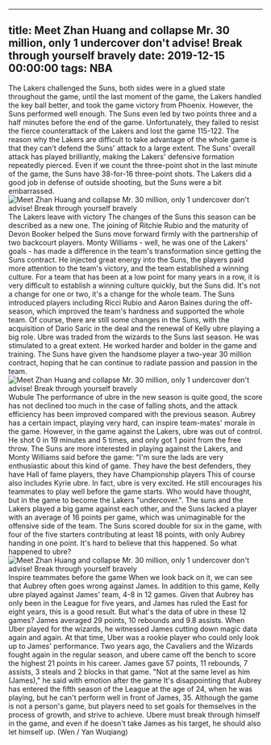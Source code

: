 
---
title: Meet Zhan Huang and collapse Mr. 30 million, only 1 undercover don't advise! Break through yourself bravely
date: 2019-12-15 00:00:00
tags:  NBA
---
The Lakers challenged the Suns, both sides were in a glued state throughout the game, until the last moment of the game, the Lakers handled the key ball better, and took the game victory from Phoenix. However, the Suns performed well enough. The Suns even led by two points three and a half minutes before the end of the game. Unfortunately, they failed to resist the fierce counterattack of the Lakers and lost the game 115-122.
The reason why the Lakers are difficult to take advantage of the whole game is that they can't defend the Suns' attack to a large extent. The Suns' overall attack has played brilliantly, making the Lakers' defensive formation repeatedly pierced. Even if we count the three-point shot in the last minute of the game, the Suns have 38-for-16 three-point shots. The Lakers did a good job in defense of outside shooting, but the Suns were a bit embarrassed.
![Meet Zhan Huang and collapse Mr. 30 million, only 1 undercover don't advise! Break through yourself bravely](4d575ce8dd68477db0d96aee7074cce1.jpg)
The Lakers leave with victory
The changes of the Suns this season can be described as a new one. The joining of Ritchie Rubio and the maturity of Devon Booker helped the Suns move forward firmly with the partnership of two backcourt players. Monty Williams - well, he was one of the Lakers' goals - has made a difference in the team's transformation since getting the Suns contract. He injected great energy into the Suns, the players paid more attention to the team's victory, and the team established a winning culture.
For a team that has been at a low point for many years in a row, it is very difficult to establish a winning culture quickly, but the Suns did. It's not a change for one or two, it's a change for the whole team. The Suns introduced players including Ricci Rubio and Aaron Baines during the off-season, which improved the team's hardness and supported the whole team.
Of course, there are still some changes in the Suns, with the acquisition of Dario Saric in the deal and the renewal of Kelly ubre playing a big role. Ubre was traded from the wizards to the Suns last season. He was stimulated to a great extent. He worked harder and bolder in the game and training. The Suns have given the handsome player a two-year 30 million contract, hoping that he can continue to radiate passion and passion in the team.
![Meet Zhan Huang and collapse Mr. 30 million, only 1 undercover don't advise! Break through yourself bravely](7d7f35b30e924e35b61d5cc55c40baec.jpg)
Wubule
The performance of ubre in the new season is quite good, the score has not declined too much in the case of falling shots, and the attack efficiency has been improved compared with the previous season. Aubrey has a certain impact, playing very hard, can inspire team-mates' morale in the game. However, in the game against the Lakers, ubre was out of control. He shot 0 in 19 minutes and 5 times, and only got 1 point from the free throw.
The Suns are more interested in playing against the Lakers, and Monty Williams said before the game: "I'm sure the lads are very enthusiastic about this kind of game. They have the best defenders, they have Hall of fame players, they have Championship players This of course also includes Kyrie ubre. In fact, ubre is very excited. He still encourages his teammates to play well before the game starts.
Who would have thought, but in the game to become the Lakers "undercover.".
The suns and the Lakers played a big game against each other, and the Suns lacked a player with an average of 16 points per game, which was unimaginable for the offensive side of the team. The Suns scored double for six in the game, with four of the five starters contributing at least 18 points, with only Aubrey handing in one point. It's hard to believe that this happened. So what happened to ubre?
![Meet Zhan Huang and collapse Mr. 30 million, only 1 undercover don't advise! Break through yourself bravely](4473ef7656e4405c84aeb4c886887935.jpg)
Inspire teammates before the game
When we look back on it, we can see that Aubrey often goes wrong against James.
In addition to this game, Kelly ubre played against James' team, 4-8 in 12 games. Given that Aubrey has only been in the League for five years, and James has ruled the East for eight years, this is a good result. But what's the data of ubre in these 12 games? James averaged 29 points, 10 rebounds and 9.8 assists.
When Uber played for the wizards, he witnessed James cutting down magic data again and again. At that time, Uber was a rookie player who could only look up to James' performance. Two years ago, the Cavaliers and the Wizards fought again in the regular season, and ubere came off the bench to score the highest 21 points in his career. James gave 57 points, 11 rebounds, 7 assists, 3 steals and 2 blocks in that game.
"Not at the same level as him (James)," he said with emotion after the game
It's disappointing that Aubrey has entered the fifth season of the League at the age of 24, when he was playing, but he can't perform well in front of James, 35. Although the game is not a person's game, but players need to set goals for themselves in the process of growth, and strive to achieve. Ubere must break through himself in the game, and even if he doesn't take James as his target, he should also let himself up.
(Wen / Yan Wuqiang)